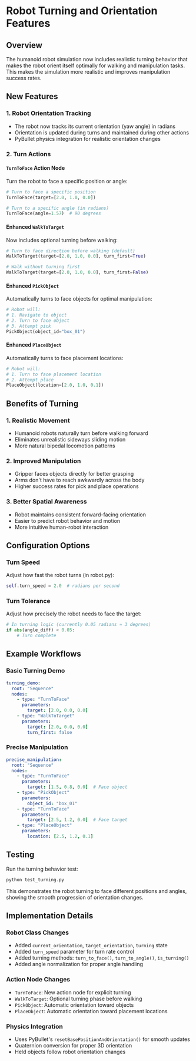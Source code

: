 # Robot Turning and Orientation Features

## Overview

The humanoid robot simulation now includes realistic turning behavior that makes the robot orient itself optimally for walking and manipulation tasks. This makes the simulation more realistic and improves manipulation success rates.

## New Features

### 1. Robot Orientation Tracking
- The robot now tracks its current orientation (yaw angle) in radians
- Orientation is updated during turns and maintained during other actions
- PyBullet physics integration for realistic orientation changes

### 2. Turn Actions

#### `TurnToFace` Action Node
Turn the robot to face a specific position or angle:

```python
# Turn to face a specific position
TurnToFace(target=[2.0, 1.0, 0.0])

# Turn to a specific angle (in radians)
TurnToFace(angle=1.57)  # 90 degrees
```

#### Enhanced `WalkToTarget`
Now includes optional turning before walking:

```python
# Turn to face direction before walking (default)
WalkToTarget(target=[2.0, 1.0, 0.0], turn_first=True)

# Walk without turning first
WalkToTarget(target=[2.0, 1.0, 0.0], turn_first=False)
```

#### Enhanced `PickObject`
Automatically turns to face objects for optimal manipulation:

```python
# Robot will:
# 1. Navigate to object
# 2. Turn to face object
# 3. Attempt pick
PickObject(object_id="box_01")
```

#### Enhanced `PlaceObject`
Automatically turns to face placement locations:

```python
# Robot will:
# 1. Turn to face placement location
# 2. Attempt place
PlaceObject(location=[2.0, 1.0, 0.1])
```

## Benefits of Turning

### 1. Realistic Movement
- Humanoid robots naturally turn before walking forward
- Eliminates unrealistic sideways sliding motion
- More natural bipedal locomotion patterns

### 2. Improved Manipulation
- Gripper faces objects directly for better grasping
- Arms don't have to reach awkwardly across the body
- Higher success rates for pick and place operations

### 3. Better Spatial Awareness
- Robot maintains consistent forward-facing orientation
- Easier to predict robot behavior and motion
- More intuitive human-robot interaction

## Configuration Options

### Turn Speed
Adjust how fast the robot turns (in robot.py):
```python
self.turn_speed = 2.0  # radians per second
```

### Turn Tolerance
Adjust how precisely the robot needs to face the target:
```python
# In turning logic (currently 0.05 radians ≈ 3 degrees)
if abs(angle_diff) < 0.05:
    # Turn complete
```

## Example Workflows

### Basic Turning Demo
```yaml
turning_demo:
  root: "Sequence"
  nodes:
    - type: "TurnToFace"
      parameters:
        target: [2.0, 0.0, 0.0]
    - type: "WalkToTarget"
      parameters:
        target: [2.0, 0.0, 0.0]
        turn_first: false
```

### Precise Manipulation
```yaml
precise_manipulation:
  root: "Sequence"
  nodes:
    - type: "TurnToFace"
      parameters:
        target: [1.5, 0.8, 0.0]  # Face object
    - type: "PickObject"
      parameters:
        object_id: "box_01"
    - type: "TurnToFace"
      parameters:
        target: [2.5, 1.2, 0.0]  # Face target
    - type: "PlaceObject"
      parameters:
        location: [2.5, 1.2, 0.1]
```

## Testing

Run the turning behavior test:
```bash
python test_turning.py
```

This demonstrates the robot turning to face different positions and angles, showing the smooth progression of orientation changes.

## Implementation Details

### Robot Class Changes
- Added `current_orientation`, `target_orientation`, `turning` state
- Added `turn_speed` parameter for turn rate control
- Added turning methods: `turn_to_face()`, `turn_to_angle()`, `is_turning()`
- Added angle normalization for proper angle handling

### Action Node Changes
- `TurnToFace`: New action node for explicit turning
- `WalkToTarget`: Optional turning phase before walking
- `PickObject`: Automatic orientation toward objects
- `PlaceObject`: Automatic orientation toward placement locations

### Physics Integration
- Uses PyBullet's `resetBasePositionAndOrientation()` for smooth updates
- Quaternion conversion for proper 3D orientation
- Held objects follow robot orientation changes

